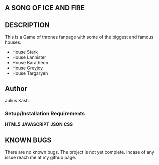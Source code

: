 ## A SONG OF ICE AND FIRE
## DESCRIPTION
 This is a Game of thrones fanpage with some of the biggest and famous houses.
* House Stark  
* House Lannister
* House Baratheon
* House Greyjoy
* House Targaryen

## Author
Julius Kash

### Setup/Installation Requirements
**HTML5** **JAVASCRIPT** **JSON** **CSS**

## KNOWN BUGS
There are no known bugs. The project is not yet complete. Incase of any issue reach me at my github page.
